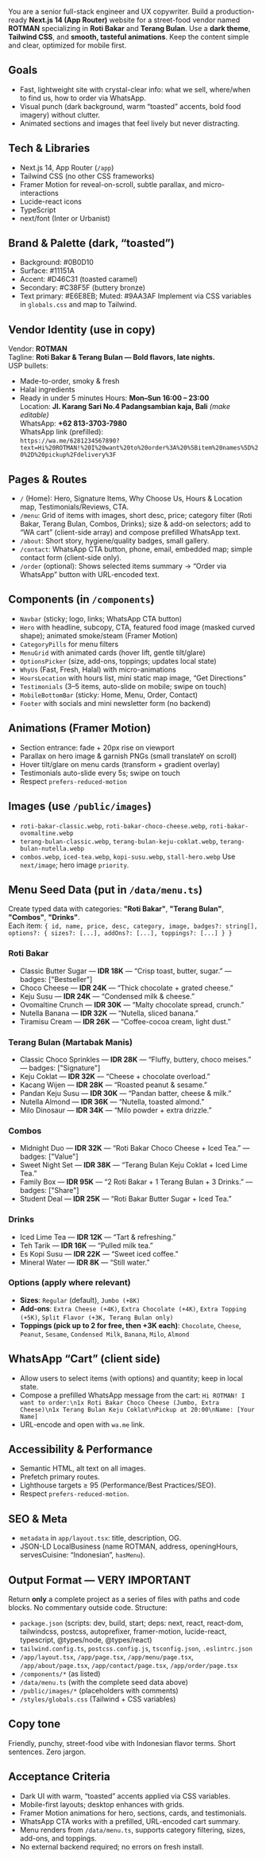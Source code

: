 You are a senior full-stack engineer and UX copywriter. Build a production-ready **Next.js 14 (App Router)** website for a street-food vendor named **ROTMAN** specializing in **Roti Bakar** and **Terang Bulan**. Use a **dark theme**, **Tailwind CSS**, and **smooth, tasteful animations**. Keep the content simple and clear, optimized for mobile first.

## Goals

- Fast, lightweight site with crystal-clear info: what we sell, where/when to find us, how to order via WhatsApp.
- Visual punch (dark background, warm “toasted” accents, bold food imagery) without clutter.
- Animated sections and images that feel lively but never distracting.

## Tech & Libraries

- Next.js 14, App Router (`/app`)
- Tailwind CSS (no other CSS frameworks)
- Framer Motion for reveal-on-scroll, subtle parallax, and micro-interactions
- Lucide-react icons
- TypeScript
- next/font (Inter or Urbanist)

## Brand & Palette (dark, “toasted”)

- Background: #0B0D10
- Surface: #11151A
- Accent: #D46C31 (toasted caramel)
- Secondary: #C38F5F (buttery bronze)
- Text primary: #E6E8EB; Muted: #9AA3AF
  Implement via CSS variables in `globals.css` and map to Tailwind.

## Vendor Identity (use in copy)

Vendor: **ROTMAN**  
Tagline: **Roti Bakar & Terang Bulan — Bold flavors, late nights.**  
USP bullets:

- Made-to-order, smoky & fresh
- Halal ingredients
- Ready in under 5 minutes
  Hours: **Mon–Sun 16:00 – 23:00**  
  Location: **Jl. Karang Sari No.4 Padangsambian kaja, Bali** _(make editable)_  
  WhatsApp: **+62 813-3703-7980**  
  WhatsApp link (prefilled):  
  `https://wa.me/6281234567890?text=Hi%20ROTMAN!%20I%20want%20to%20order%3A%20%5Bitem%20names%5D%20%2D%20pickup%2Fdelivery%3F`

## Pages & Routes

- `/` (Home): Hero, Signature Items, Why Choose Us, Hours & Location map, Testimonials/Reviews, CTA.
- `/menu`: Grid of items with images, short desc, price; category filter (Roti Bakar, Terang Bulan, Combos, Drinks); size & add-on selectors; add to “WA cart” (client-side array) and compose prefilled WhatsApp text.
- `/about`: Short story, hygiene/quality badges, small gallery.
- `/contact`: WhatsApp CTA button, phone, email, embedded map; simple contact form (client-side only).
- `/order` (optional): Shows selected items summary → “Order via WhatsApp” button with URL-encoded text.

## Components (in `/components`)

- `Navbar` (sticky; logo, links; WhatsApp CTA button)
- `Hero` with headline, subcopy, CTA, featured food image (masked curved shape); animated smoke/steam (Framer Motion)
- `CategoryPills` for menu filters
- `MenuGrid` with animated cards (hover lift, gentle tilt/glare)
- `OptionsPicker` (size, add-ons, toppings; updates local state)
- `WhyUs` (Fast, Fresh, Halal) with micro-animations
- `HoursLocation` with hours list, mini static map image, “Get Directions”
- `Testimonials` (3–5 items, auto-slide on mobile; swipe on touch)
- `MobileBottomBar` (sticky: Home, Menu, Order, Contact)
- `Footer` with socials and mini newsletter form (no backend)

## Animations (Framer Motion)

- Section entrance: fade + 20px rise on viewport
- Parallax on hero image & garnish PNGs (small translateY on scroll)
- Hover tilt/glare on menu cards (transform + gradient overlay)
- Testimonials auto-slide every 5s; swipe on touch
- Respect `prefers-reduced-motion`

## Images (use `/public/images`)

- `roti-bakar-classic.webp`, `roti-bakar-choco-cheese.webp`, `roti-bakar-ovomaltine.webp`
- `terang-bulan-classic.webp`, `terang-bulan-keju-coklat.webp`, `terang-bulan-nutella.webp`
- `combos.webp`, `iced-tea.webp`, `kopi-susu.webp`, `stall-hero.webp`
  Use `next/image`; hero image `priority`.

## Menu Seed Data (put in `/data/menu.ts`)

Create typed data with categories: **"Roti Bakar"**, **"Terang Bulan"**, **"Combos"**, **"Drinks"**.  
Each item: `{ id, name, price, desc, category, image, badges?: string[], options?: { sizes?: [...], addOns?: [...], toppings?: [...] } }`

### Roti Bakar

- Classic Butter Sugar — **IDR 18K** — “Crisp toast, butter, sugar.” — badges: ["Bestseller"]
- Choco Cheese — **IDR 24K** — “Thick chocolate + grated cheese.”
- Keju Susu — **IDR 24K** — “Condensed milk & cheese.”
- Ovomaltine Crunch — **IDR 30K** — “Malty chocolate spread, crunch.”
- Nutella Banana — **IDR 32K** — “Nutella, sliced banana.”
- Tiramisu Cream — **IDR 26K** — “Coffee-cocoa cream, light dust.”

### Terang Bulan (Martabak Manis)

- Classic Choco Sprinkles — **IDR 28K** — “Fluffy, buttery, choco meises.” — badges: ["Signature"]
- Keju Coklat — **IDR 32K** — “Cheese + chocolate overload.”
- Kacang Wijen — **IDR 28K** — “Roasted peanut & sesame.”
- Pandan Keju Susu — **IDR 30K** — “Pandan batter, cheese & milk.”
- Nutella Almond — **IDR 36K** — “Nutella, toasted almond.”
- Milo Dinosaur — **IDR 34K** — “Milo powder + extra drizzle.”

### Combos

- Midnight Duo — **IDR 32K** — “Roti Bakar Choco Cheese + Iced Tea.” — badges: ["Value"]
- Sweet Night Set — **IDR 38K** — “Terang Bulan Keju Coklat + Iced Lime Tea.”
- Family Box — **IDR 95K** — “2 Roti Bakar + 1 Terang Bulan + 3 Drinks.” — badges: ["Share"]
- Student Deal — **IDR 25K** — “Roti Bakar Butter Sugar + Iced Tea.”

### Drinks

- Iced Lime Tea — **IDR 12K** — “Tart & refreshing.”
- Teh Tarik — **IDR 16K** — “Pulled milk tea.”
- Es Kopi Susu — **IDR 22K** — “Sweet iced coffee.”
- Mineral Water — **IDR 8K** — “Still water.”

### Options (apply where relevant)

- **Sizes**: `Regular` (default), `Jumbo (+8K)`
- **Add-ons**: `Extra Cheese (+4K)`, `Extra Chocolate (+4K)`, `Extra Topping (+5K)`, `Split Flavor (+3K, Terang Bulan only)`
- **Toppings (pick up to 2 for free, then +3K each)**: `Chocolate`, `Cheese`, `Peanut`, `Sesame`, `Condensed Milk`, `Banana`, `Milo`, `Almond`

## WhatsApp “Cart” (client side)

- Allow users to select items (with options) and quantity; keep in local state.
- Compose a prefilled WhatsApp message from the cart:
  `Hi ROTMAN! I want to order:\n1x Roti Bakar Choco Cheese (Jumbo, Extra Cheese)\n1x Terang Bulan Keju Coklat\nPickup at 20:00\nName: [Your Name]`
- URL-encode and open with `wa.me` link.

## Accessibility & Performance

- Semantic HTML, alt text on all images.
- Prefetch primary routes.
- Lighthouse targets ≥ 95 (Performance/Best Practices/SEO).
- Respect `prefers-reduced-motion`.

## SEO & Meta

- `metadata` in `app/layout.tsx`: title, description, OG.
- JSON-LD LocalBusiness (name ROTMAN, address, openingHours, servesCuisine: “Indonesian”, `hasMenu`).

## Output Format — VERY IMPORTANT

Return **only** a complete project as a series of files with paths and code blocks. No commentary outside code.
Structure:

- `package.json` (scripts: dev, build, start; deps: next, react, react-dom, tailwindcss, postcss, autoprefixer, framer-motion, lucide-react, typescript, @types/node, @types/react)
- `tailwind.config.ts`, `postcss.config.js`, `tsconfig.json`, `.eslintrc.json`
- `/app/layout.tsx`, `/app/page.tsx`, `/app/menu/page.tsx`, `/app/about/page.tsx`, `/app/contact/page.tsx`, `/app/order/page.tsx`
- `/components/*` (as listed)
- `/data/menu.ts` (with the complete seed data above)
- `/public/images/*` (placeholders with comments)
- `/styles/globals.css` (Tailwind + CSS variables)

## Copy tone

Friendly, punchy, street-food vibe with Indonesian flavor terms. Short sentences. Zero jargon.

## Acceptance Criteria

- Dark UI with warm, “toasted” accents applied via CSS variables.
- Mobile-first layouts; desktop enhances with grids.
- Framer Motion animations for hero, sections, cards, and testimonials.
- WhatsApp CTA works with a prefilled, URL-encoded cart summary.
- Menu renders from `/data/menu.ts`, supports category filtering, sizes, add-ons, and toppings.
- No external backend required; no errors on fresh install.
